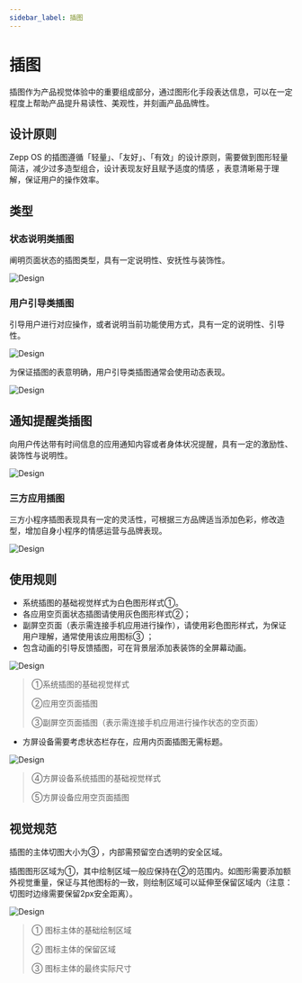 ```yaml
---
sidebar_label: 插图
---
```


# 插图

插图作为产品视觉体验中的重要组成部分，通过图形化手段表达信息，可以在一定程度上帮助产品提升易读性、美观性，并刻画产品品牌性。

## **设计原则**

Zepp OS 的插图遵循「轻量」、「友好」、「有效」的设计原则，需要做到图形轻量简洁，减少过多造型组合，设计表现友好且赋予适度的情感 ，表意清晰易于理解，保证用户的操作效率。

## **类型**

### 状态说明类插图

阐明页面状态的插图类型，具有一定说明性、安抚性与装饰性。

![Design](/img/design/52da25e38b73422e4e59d8fb6d9a323e.png)

### 用户引导类插图

引导用户进行对应操作，或者说明当前功能使用方式，具有一定的说明性、引导性。

![Design](/img/design/89f0c75501d06c9eea0b742e2d7ddc8d.png)

为保证插图的表意明确，用户引导类插图通常会使用动态表现。

![Design](/img/design/42156c89c5213746c6f8b38fe145f756.gif)

## **通知提醒类插图**

向用户传达带有时间信息的应用通知内容或者身体状况提醒，具有一定的激励性、装饰性与说明性。

![Design](/img/design/8cc12374b052ac17c21686b7714ede99.png)

### 三方应用插图

三方小程序插图表现具有一定的灵活性，可根据三方品牌适当添加色彩，修改造型，增加自身小程序的情感运营与品牌表现。

![Design](/img/design/5eae6b853aa9b90da996ca1d9cedd6c0.png)

## **使用规则**

- 系统插图的基础视觉样式为白色图形样式①。
- 各应用空页面状态插图请使用灰色图形样式②；
- 副屏空页面（表示需连接手机应用进行操作），请使用彩色图形样式，为保证用户理解，通常使用该应用图标③ ；
- 包含动画的引导反馈插图，可在背景层添加表装饰的全屏幕动画。

![Design](/img/design/a0f1a2c3453a541f1f2dd197d427c2d0.png)

>①系统插图的基础视觉样式
>
>②应用空页面插图
>
>③副屏空页面插图（表示需连接手机应用进行操作状态的空页面）

- 方屏设备需要考虑状态栏存在，应用内页面插图无需标题。

![Design](/img/design/c87548701b0e62217641df340ae81239.png)

>④方屏设备系统插图的基础视觉样式
>
>⑤方屏设备应用空页面插图

## **视觉规范**

插图的主体切图大小为③ ，内部需预留空白透明的安全区域。

插图图形区域为①，其中绘制区域一般应保持在②的范围内。如图形需要添加额外视觉重量，保证与其他图标的一致，则绘制区域可以延伸至保留区域内（注意：切图时边缘需要保留2px安全距离）。

![Design](/img/design/d4ff7d6e2705fec34c7815ddf3b496b0.png)

>① 图标主体的基础绘制区域
>
>② 图标主体的保留区域
>
>③ 图标主体的最终实际尺寸
